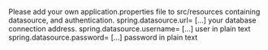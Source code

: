 Please add your own application.properties file to src/resources containing datasource, and authentication.
spring.datasource.url= [...] your database connection address.
spring.datasource.username= [...] user in plain text
spring.datasource.password= [...] password in plain text
